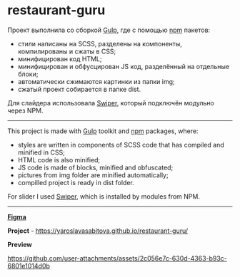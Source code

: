 # restaurant-guru

Проект выполнила со сборкой [Gulp](https://gulpjs.com/), где с помощью [npm](https://www.npmjs.com/) пакетов:
* стили написаны на SCSS, разделены на компоненты, компилированы и сжаты в CSS;
* минифицирован код HTML;
* минифицирован и обфусцирован JS код, разделённый на отдельные блоки;
* автоматически сжимаются картинки из папки img;
* сжатый проект собирается в папке dist.

Для слайдера использовала [Swiper](https://swiperjs.com/), который подключён модульно через NPM.

----------------

This project is made with [Gulp](https://gulpjs.com/) toolkit and [npm](https://www.npmjs.com/) packages, where:
* styles are written in components of SCSS code that has compiled and minified in CSS;
* HTML code is also minified;
* JS code is made of blocks, minified and obfuscated;
* pictures from img folder are minified automatically;
* compilled project is ready in dist folder.

For slider I used [Swiper](https://swiperjs.com/), which is installed by modules from NPM.

----------------

[**Figma**](https://www.figma.com/file/M0SYAlCAWUMMIusPm0yXdL/%D0%A2%D0%B5%D1%81%D1%82%D0%BE%D0%B2%D0%BE%D0%B5-%D0%B7%D0%B0%D0%B4%D0%B0%D0%BD%D0%B8%D0%B5-Restaurant-Guru?type=design&node-id=0-1&mode=design&t=UnEeLKSPPoQknP7S-0)

**Project** - https://yaroslavasabitova.github.io/restaurant-guru/

**Preview**

https://github.com/user-attachments/assets/2c056e7c-630d-4363-b93c-6801e1014d0b



